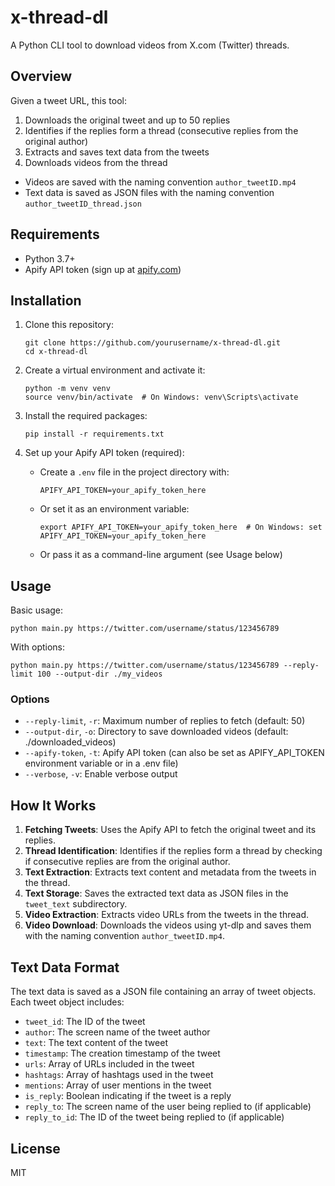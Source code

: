 # x-thread-dl

A Python CLI tool to download videos from X.com (Twitter) threads.

## Overview

Given a tweet URL, this tool:
1. Downloads the original tweet and up to 50 replies
2. Identifies if the replies form a thread (consecutive replies from the original author)
3. Extracts and saves text data from the tweets
4. Downloads videos from the thread

- Videos are saved with the naming convention `author_tweetID.mp4`
- Text data is saved as JSON files with the naming convention `author_tweetID_thread.json`

## Requirements

- Python 3.7+
- Apify API token (sign up at [apify.com](https://apify.com))

## Installation

1. Clone this repository:
   ```
   git clone https://github.com/yourusername/x-thread-dl.git
   cd x-thread-dl
   ```

2. Create a virtual environment and activate it:
   ```
   python -m venv venv
   source venv/bin/activate  # On Windows: venv\Scripts\activate
   ```

3. Install the required packages:
   ```
   pip install -r requirements.txt
   ```

4. Set up your Apify API token (required):
   - Create a `.env` file in the project directory with:
     ```
     APIFY_API_TOKEN=your_apify_token_here
     ```
   - Or set it as an environment variable:
     ```
     export APIFY_API_TOKEN=your_apify_token_here  # On Windows: set APIFY_API_TOKEN=your_apify_token_here
     ```
   - Or pass it as a command-line argument (see Usage below)

## Usage

Basic usage:
```
python main.py https://twitter.com/username/status/123456789
```

With options:
```
python main.py https://twitter.com/username/status/123456789 --reply-limit 100 --output-dir ./my_videos
```

### Options

- `--reply-limit`, `-r`: Maximum number of replies to fetch (default: 50)
- `--output-dir`, `-o`: Directory to save downloaded videos (default: ./downloaded_videos)
- `--apify-token`, `-t`: Apify API token (can also be set as APIFY_API_TOKEN environment variable or in a .env file)
- `--verbose`, `-v`: Enable verbose output

## How It Works

1. **Fetching Tweets**: Uses the Apify API to fetch the original tweet and its replies.
2. **Thread Identification**: Identifies if the replies form a thread by checking if consecutive replies are from the original author.
3. **Text Extraction**: Extracts text content and metadata from the tweets in the thread.
4. **Text Storage**: Saves the extracted text data as JSON files in the `tweet_text` subdirectory.
5. **Video Extraction**: Extracts video URLs from the tweets in the thread.
6. **Video Download**: Downloads the videos using yt-dlp and saves them with the naming convention `author_tweetID.mp4`.

## Text Data Format

The text data is saved as a JSON file containing an array of tweet objects. Each tweet object includes:

- `tweet_id`: The ID of the tweet
- `author`: The screen name of the tweet author
- `text`: The text content of the tweet
- `timestamp`: The creation timestamp of the tweet
- `urls`: Array of URLs included in the tweet
- `hashtags`: Array of hashtags used in the tweet
- `mentions`: Array of user mentions in the tweet
- `is_reply`: Boolean indicating if the tweet is a reply
- `reply_to`: The screen name of the user being replied to (if applicable)
- `reply_to_id`: The ID of the tweet being replied to (if applicable)

## License

MIT
